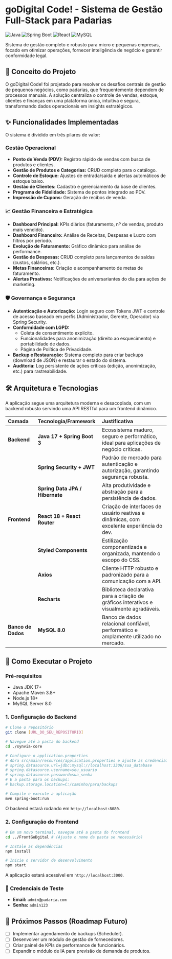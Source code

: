 # goDigital Code! - Sistema de Gestão Full-Stack para Padarias

![Java](https://img.shields.io/badge/Java-17-blue) ![Spring Boot](https://img.shields.io/badge/Spring_Boot-3.x-green) ![React](https://img.shields.io/badge/React-18-blue) ![MySQL](https://img.shields.io/badge/MySQL-8.0-orange)

Sistema de gestão completo e robusto para micro e pequenas empresas, focado em otimizar operações, fornecer inteligência de negócio e garantir conformidade legal.

## 🎯 Conceito do Projeto

O goDigital Code! foi projetado para resolver os desafios centrais de gestão de pequenos negócios, como padarias, que frequentemente dependem de processos manuais. A solução centraliza o controle de vendas, estoque, clientes e finanças em uma plataforma única, intuitiva e segura, transformando dados operacionais em insights estratégicos.

## ✨ Funcionalidades Implementadas

O sistema é dividido em três pilares de valor:

###  Gestão Operacional
- **Ponto de Venda (PDV):** Registro rápido de vendas com busca de produtos e clientes.
- **Gestão de Produtos e Categorias:** CRUD completo para o catálogo.
- **Controle de Estoque:** Ajustes de entrada/saída e alertas automáticos de estoque baixo.
- **Gestão de Clientes:** Cadastro e gerenciamento da base de clientes.
- **Programa de Fidelidade:** Sistema de pontos integrado ao PDV.
- **Impressão de Cupons:** Geração de recibos de venda.

### 📈 Gestão Financeira e Estratégica
- **Dashboard Principal:** KPIs diários (faturamento, nº de vendas, produto mais vendido).
- **Dashboard Financeiro:** Análise de Receitas, Despesas e Lucro com filtros por período.
- **Evolução de Faturamento:** Gráfico dinâmico para análise de performance.
- **Gestão de Despesas:** CRUD completo para lançamentos de saídas (custos, salários, etc.).
- **Metas Financeiras:** Criação e acompanhamento de metas de faturamento.
- **Alertas Proativos:** Notificações de aniversariantes do dia para ações de marketing.

### 🛡️ Governança e Segurança
- **Autenticação e Autorização:** Login seguro com Tokens JWT e controle de acesso baseado em perfis (Administrador, Gerente, Operador) via Spring Security.
- **Conformidade com LGPD:**
  - Coleta de consentimento explícito.
  - Funcionalidades para anonimização (direito ao esquecimento) e portabilidade de dados.
  - Página de Política de Privacidade.
- **Backup e Restauração:** Sistema completo para criar backups (download de JSON) e restaurar o estado do sistema.
- **Auditoria:** Log persistente de ações críticas (edição, anonimização, etc.) para rastreabilidade.

## 🛠️ Arquitetura e Tecnologias

A aplicação segue uma arquitetura moderna e desacoplada, com um backend robusto servindo uma API RESTful para um frontend dinâmico.

| Camada | Tecnologia/Framework | Justificativa |
| :--- | :--- | :--- |
| **Backend** | **Java 17 + Spring Boot 3** | Ecossistema maduro, seguro e performático, ideal para aplicações de negócio críticas. |
| | **Spring Security + JWT** | Padrão de mercado para autenticação e autorização, garantindo segurança robusta. |
| | **Spring Data JPA / Hibernate** | Alta produtividade e abstração para a persistência de dados. |
| **Frontend** | **React 18 + React Router** | Criação de interfaces de usuário reativas e dinâmicas, com excelente experiência do dev. |
| | **Styled Components** | Estilização componentizada e organizada, mantendo o escopo do CSS. |
| | **Axios** | Cliente HTTP robusto e padronizado para a comunicação com a API. |
| | **Recharts** | Biblioteca declarativa para a criação de gráficos interativos e visualmente agradáveis. |
| **Banco de Dados** | **MySQL 8.0** | Banco de dados relacional confiável, performático e amplamente utilizado no mercado. |

## 🚀 Como Executar o Projeto

### Pré-requisitos
-   Java JDK 17+
-   Apache Maven 3.8+
-   Node.js 18+
-   MySQL Server 8.0

### 1. Configuração do Backend
```bash
# Clone o repositório
git clone [URL_DO_SEU_REPOSITORIO]

# Navegue até a pasta do backend
cd ./synvia-core

# Configure o application.properties
# Abra src/main/resources/application.properties e ajuste as credenciais do seu banco de dados MySQL:
# spring.datasource.url=jdbc:mysql://localhost:3306/sua_database
# spring.datasource.username=seu_usuario
# spring.datasource.password=sua_senha
# E a pasta para os backups:
# backup.storage.location=C:/caminho/para/backups

# Compile e execute a aplicação
mvn spring-boot:run
```
O backend estará rodando em `http://localhost:8080`.

### 2. Configuração do Frontend
```bash
# Em um novo terminal, navegue até a pasta do frontend
cd ../FrontGoDgital # (Ajuste o nome da pasta se necessário)

# Instale as dependências
npm install

# Inicie o servidor de desenvolvimento
npm start
```
A aplicação estará acessível em `http://localhost:3000`.

### 🔐 Credenciais de Teste
-   **Email:** `admin@padaria.com`
-   **Senha:** `admin123` 

## 🔮 Próximos Passos (Roadmap Futuro)
-   [ ] Implementar agendamento de backups (Scheduler).
-   [ ] Desenvolver um módulo de gestão de fornecedores.
-   [ ] Criar painel de KPIs de performance de funcionários.
-   [ ] Expandir o módulo de IA para previsão de demanda de produtos.
